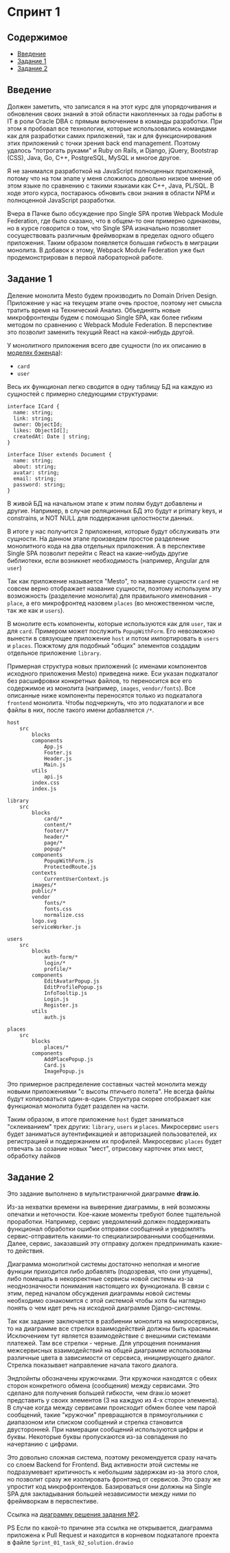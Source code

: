 # Спринт 1
## Содержимое
- [Введение](#Введение)
- [Задание 1](#Задание-1)
- [Задание 2](#Задание-2)

## Введение

Должен заметить, что записался я на этот курс для упорядочивания и обновления
своих знаний в этой области накопленных за годы работы в IT в роли Oracle DBA
с прямым включением в команды разработки. При этом я пробовал все технологии,
которые использовались командами как для разработки самих приложений, так и для
функционирования этих приложений с точки зрения back end management. Поэтому
удалось "потрогать руками" и Ruby on Rails, и Django, jQuery, Bootstrap (CSS),
Java, Go, C++, PostgreSQL, MySQL и многое другое.

Я не занимался разработкой на JavaScript полноценных приложений, потому что на
том эnапе у меня сложилось довольно низкое мнение об этом языке по сравнению
с такими языками как C++, Java, PL/SQL. В ходе этого курса, постараюсь обновить
свои знания в области NPM и полноценной JavaScript разработки.

Вчера в Пачке было обсуждение про Single SPA против Webpack Module Federation,
где было сказано, что в общем-то они примерно одинаковы, но в курсе говорится
о том, что Single SPA изначально позволяет сосуществовать различным фреймворкам
в пределах одного общего приложения. Таким образом появляется большая гибкость
в миграции монолита. В добавок к этому, Webpack Module Federation уже был
продемонстрирован в первой лабораторной работе.

## Задание 1

Деление монолита Mesto будем производить по Domain Driven Design. Приложение у
нас на текущем этапе очеь простое, поэтому нет смысла тратить время на
Технический Анализ. Объединять новые микрофронтенды будем с помощью Single SPA,
как более гибким методом по сравнению с Webpack Module Federation. В перспективе
это позволит заменить текущий React на какой-нибудь другой.

У монолитного приложения всего две сущности (по их описанию в
[моделях бэкенда](https://github.com/bmironov/architecture-sprint-1/tree/main/backend/src/models)):
- `card`
- `user`

Весь их функционал легко сводится в одну таблицу БД на каждую из сущностей с
примерно следующими структурами:
```
interface ICard {
  name: string;
  link: string;
  owner: ObjectId;
  likes: ObjectId[];
  createdAt: Date | string;
}

interface IUser extends Document {
  name: string;
  about: string;
  avatar: string;
  email: string;
  password: string;
}
```

В живой БД на начальном этапе к этим полям будут добавлены и другие. Например,
в случае реляционных БД это будут и primary keys, и constrains, и NOT NULL для
поддержания целостности данных.

В итоге у нас получится 2 приложения, которые будут обслуживать эти сущности.
На данном этапе произведем простое разделение монолитного кода на два отдельных
приложения. А в перспективе Single SPA позволит перейти с React на какие-нибудь
другие библиотеки, если возникнет необходимость (например, Angular для `user`)

Так как приложение называется "Mesto", то название сущности `card` не совсем
верно отображает название сущности, поэтому используем эту возможность
(разделение монолита) для правильного именования - `place`, а его микрофронтед
назовем `places` (во множественном числе, так же как и `users`).

В монолите есть компоненты, которые используются как для `user`, так и для
`card`. Примером может послужить `PopupWithForm`. Его невозможно вынести в
связующее приложение `host` и потом импортировать в `users` и `places`. Пожжтому
для подобный "общих" элементов создадим отдельное приложение `library`.

Примерная структура новых приложений (с именами компонентов исходного приложения
Mesto) приведена ниже. Еси указан подкаталог без расшифровки конкретных файлов,
то переносится все его содержимое из монолита (например, `images`,
`vendor/fonts`). Все описанные ниже компоненты переносятся только из подкаталога
`frontend` монолита. Чтобы подчеркнуть, что это подкаталоги и все файлы в них,
после такого имени добавляется `/*`.

```
host
    src
        blocks
        components
            App.js
            Footer.js
            Header.js
            Main.js
        utils
            api.js
        index.css
        index.js

library
    src
        blocks
            card/*
            content/*
            footer/*
            header/*
            page/*
            popup/*
        components
            PopupWithForm.js
            ProtectedRoute.js
        contexts
            CurrentUserContext.js
        images/*
        public/*
        vendor
            fonts/*
            fonts.css
            normalize.css
        logo.svg
        serviceWorker.js

users
    src
        blocks
            auth-form/*
            login/*
            profile/*
        components
            EditAvatarPopup.js
            EditProfilePopup.js
            InfoTooltip.js
            Login.js
            Register.js
        utils
            auth.js

places
    src
        blocks
            places/*
        components
            AddPlacePopup.js
            Card.js
            ImagePopup.js
```

Это примерное распределение составных частей монолита между новыми приложениями
"с высоты птичьего полета". Не всегда файлы будут копироваться один-в-один.
Структура скорее отображает как функционал монолита будет разделен на части.

Таким образом, в итоге приложение `host` будет заниматься "склеиванием" трех
других: `library`, `users` и `places`.
Микросервис `users` будет заниматься аутентификацией и авторизацией
пользователей, их регистрацией и поддержанием их профилей.
Микросервис `places` будет отвечать за созание новых "мест", отрисовку карточек
этих мест, обработку лайков

## Задание 2

Это задание выполнено в мультистраничной диаграмме **draw.io**.

Из-за нехватки времени на выверение диаграммы, в ней возможны опечатки и
неточности. Кое-какие моменты требуют более тщательной проработки. Например,
сервис уведомлений должен поддерживать функционал обработки ошибки отправки
сообщений и уведомлять сервис-отправитель какими-то специализированными
сообщениями. Далее, сервис, заказавший эту отправку должен предпринимать
какие-то действия.

Диаграмма монолитной системы достаточно неполная и многие функции приходится
либо добавлять (подозревая, что они упущены), либо помещать в некорректные
сервисы новой системы из-за неоднозначности понимания настоящего их функционала.
В связи с этим, перед началом обсуждения диаграммы новой системы необходимо
ознакомится с этой системой чтобы хотя бы наглядно понять о чем идет речь на
исходной диаграмме Django-системы.

Так как задание заключается в разбиении монолита на микросервисы, то на
диаграмме все стрелки взаимодействий должны быть красными. Исключением тут
является взаимодействие с внешними системами платежей. Там все стрелки -
черные. Для упрощения понимания межсервисных взаимодействий на общей диаграмме
использованы различные цвета в зависимости от серсвиса, инициирующего диалог.
Стрелка показывает направление начала такого диалога.

Эндпойнты обозначены кружочками. Эти кружочки находятся с обеих сторон
конкретного обмена (сообщения) между сервисами. Это сделано для получения
большей гибкости, чем draw.io может представить у своих элементов (3 на каждую
из 4-х сторон элемента). В случае когда между сервисами происходит обмен более
чем парой сообщений, такие "кружочки" превращаются в прямоугольники с диапазоном
или списком сообщений и стрелка становится двусторонней. При намерации сообщений
используются цифры и буквы. Некоторые буквы пропускаются из-за совпадения по
начертанию с цифрами.

Это довольно сложная система, поэтому рекомендуется сразу начать со слоем
Backend for Frontend. Вид активности этой системы не подразумевает критичность
к небольшим задержкам из-за этого слоя, но позволит сразу же изолировать
фронтэнд от сервисов. Это сразу же упростит код микрофронтендов. Базироваться
они должны на Single SPA для закладывания большей независимости между ними по
фреймворкам в первспективе.

Ссылка на [диаграмму решения задания №2](https://raw.githubusercontent.com/bmironov/architecture-sprint-1/refs/heads/sprint_1/Sprint_01_task_02_solution.drawio).

PS Если по какой-то причине эта ссылка не открывается, диаграмма приложена к
Pull Request и находится в корневом подкаталоге проекта в файле
`Sprint_01_task_02_solution.drawio`